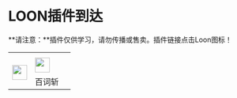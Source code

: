 # LOON插件到达

**请注意：**插件仅供学习，请勿传播或售卖。插件链接点击Loon图标！

<table>
    <tr> <th>        </th> <th>    </th> <th>     </th>
    <tr>
        <td rowspan="14"><strong><a href="https://www.nsloon.com/openloon/import?plugin=https://gist.githubusercontent.com/IC58G/71ce2555c90717c71882bc4f9f233320/raw/Unlock-R.plugin"> <img src="https://raw.githubusercontent.com/fmz200/wool_scripts/main/icons/lige47/spotify(green).png" width="30"></img> </a></strong></td>
    <tr>
      <td ><a href="https://www.nsloon.com/openloon/import?plugin=https://gist.githubusercontent.com/IC58G/770ac896f0b0ec89cdb9b91ccd8cf426/raw/bcz.plugin"><em><img src="https://gitlab.com/lodepuly/iconlibrary/-/raw/main/App_icon/120px/Loon.png" width="30"></img>
</em></a></td>
    </tr>   </td> <td > 百词斩 </